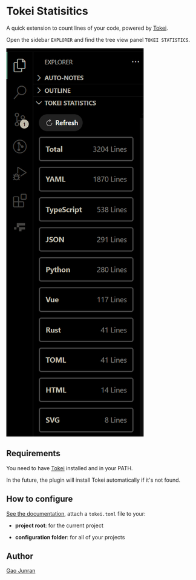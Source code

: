 # Tokei Statisitics

A quick extension to count lines of your code, powered by [Tokei](https://github.com/XAMPPRocky/tokei).

Open the sidebar `EXPLORER` and find the tree view panel `TOKEI STATISTICS`.

![Example](assets/screenshot1.png)

## Requirements

You need to have [Tokei](https://github.com/XAMPPRocky/tokei) installed and in your PATH. 

In the future, the plugin will install Tokei automatically if it's not found.

## How to configure

[See the documentation](https://github.com/XAMPPRocky/tokei?tab=readme-ov-file#configuration), attach a `tokei.toml` file to your: 

- **project root**: for the current project

- **configuration folder**: for all of your projects

## Author

[Gao Junran](https://github.com/gaojunran)
